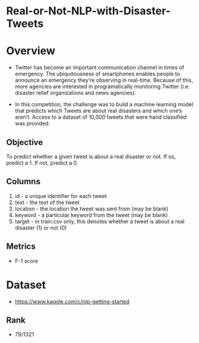# Real-or-Not-NLP-with-Disaster-Tweets

# Overview
* Twitter has become an important communication channel in times of emergency.
The ubiquitousness of smartphones enables people to announce an emergency they’re observing in real-time. Because of this, more agencies are interested in programatically monitoring Twitter (i.e. disaster relief organizations and news agencies).

* In this competition, the challenge was to build a machine learning model that predicts which Tweets are about real disasters and which one’s aren’t. Access to a dataset of 10,000 tweets that were hand classified was provided. 

## Objective

To predict whether a given tweet is about a real disaster or not. If so, predict a 1. If not, predict a 0.

## Columns
1. id - a unique identifier for each tweet
2. text - the text of the tweet
3. location - the location the tweet was sent from (may be blank)
4. keyword - a particular keyword from the tweet (may be blank)
5. target - in train.csv only, this denotes whether a tweet is about a real disaster (1) or not (0)

## Metrics
* F-1 score

# Dataset
* https://www.kaggle.com/c/nlp-getting-started
## Rank
* 79/1321

